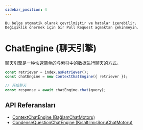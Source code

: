 ```yaml
---
sidebar_position: 4
---
```


`Bu belge otomatik olarak çevrilmiştir ve hatalar içerebilir. Değişiklik önermek için bir Pull Request açmaktan çekinmeyin.`

# ChatEngine (聊天引擎)

聊天引擎是一种快速简单的与索引中的数据进行聊天的方式。

```typescript
const retriever = index.asRetriever();
const chatEngine = new ContextChatEngine({ retriever });

// 开始聊天
const response = await chatEngine.chat(query);
```

## API Referansları

- [ContextChatEngine (BağlamChatMotoru)](../../api/classes/ContextChatEngine.md)
- [CondenseQuestionChatEngine (KısaltılmışSoruChatMotoru)](../../api/classes/ContextChatEngine.md)
